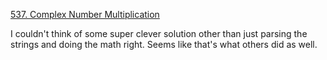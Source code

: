 [537. Complex Number Multiplication](https://leetcode.com/problems/complex-number-multiplication/)

I couldn't think of some super clever solution other than just parsing the strings and doing the math right. Seems like that's what others did as well.